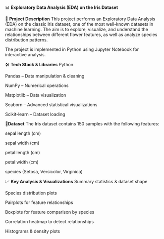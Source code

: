 📊 **Exploratory Data Analysis (EDA) on the Iris Dataset**

📌 **Project Description**
This project performs an Exploratory Data Analysis (EDA) on the classic Iris dataset, one of the most well-known datasets in machine learning.
The aim is to explore, visualize, and understand the relationships between different flower features, as well as analyze species distribution patterns.

The project is implemented in Python using Jupyter Notebook for interactive analysis.

🛠 **Tech Stack & Libraries**
Python

Pandas – Data manipulation & cleaning

NumPy – Numerical operations

Matplotlib – Data visualization

Seaborn – Advanced statistical visualizations

Scikit-learn – Dataset loading

📂**Dataset**
The Iris dataset contains 150 samples with the following features:

sepal length (cm)

sepal width (cm)

petal length (cm)

petal width (cm)

species (Setosa, Versicolor, Virginica)

📈 **Key Analysis & Visualizations**
Summary statistics & dataset shape

Species distribution plots

Pairplots for feature relationships

Boxplots for feature comparison by species

Correlation heatmap to detect relationships

Histograms & density plots
